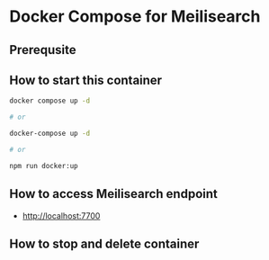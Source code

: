 # Docker Compose for Meilisearch

## Prerequsite

## How to start this container

```sh
docker compose up -d

# or

docker-compose up -d

# or

npm run docker:up
```

## How to access Meilisearch endpoint

- <http://localhost:7700>

## How to stop and delete container

```sh npm run docker:down
```
